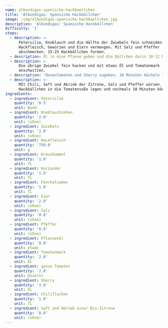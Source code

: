 ```yaml
---
name: albondigas-spanische-hackbaellchen
title: 'Albondigas: Spanische Hackbällchen'
image: /img/albondigas-spanische-hackbaellchen.jpg
description: 'Albondigas: Spanische Hackbällchen'
difficulty: '1'
steps:
  - description: >-
      Petersilie, Knoblauch und die Hälfte der Zwiebeln fein schneiden. Mit
      Hackfleisch, Gewürzen und Eiern vermengen. Mit Salz und Pfeffer
      abschmecken. 15-25 Hackbällchen formen.
  - description: Öl in eine Pfanne geben und die Bällchen darin 10-12 Minuten braten.
  - description: >-
      Die übrige Zwiebel fein hacken und mit etwas Öl und Tomatenmark
      anschwitzen.
  - description: 'Dosentomaten und Sherry zugeben, 10 Minuten köcheln lassen.'
  - description: >-
      MIt Chili, Saft und Abrieb der Zitrone, Salz und Pfeffer würzen.
      Hackbällchen in die Tomatensoße legen und nochmals 10 Minuten köcheln.
ingredients:
  - ingredient: Petersilie
    quantity: '0.5'
    unit: Bund
  - ingredient: Knoblauchzehen
    quantity: '2.0'
    unit: (ohne)
  - ingredient: Zwiebeln
    quantity: '2.0'
    unit: (ohne)
  - ingredient: Hackfleisch
    quantity: '750.0'
    unit: g
  - ingredient: Kreuzkümmel
    quantity: '1.0'
    unit: TL
  - ingredient: Koriander
    quantity: '1.0'
    unit: TL
  - ingredient: Fenchelsamen
    quantity: '1.0'
    unit: TL
  - ingredient: Eier
    quantity: '2.0'
    unit: (ohne)
  - ingredient: Salz
    quantity: '0.0'
    unit: (ohne)
  - ingredient: Pfeffer
    quantity: '0.0'
    unit: (ohne)
  - ingredient: Pflanzenöl
    quantity: '0.0'
    unit: etwas
  - ingredient: Tomatenmark
    quantity: '2.0'
    unit: EL
  - ingredient: ganze Tomaten
    quantity: '2.0'
    unit: Dose(n)
  - ingredient: Sherry
    quantity: '3.0'
    unit: EL
  - ingredient: Chiliflocken
    quantity: '1.0'
    unit: TL
  - ingredient: Saft und Abrieb einer Bio-Zitrone
    quantity: '0.0'
    unit: (ohne)
---
```


